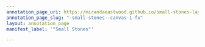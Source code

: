 ```yaml
---
annotation_page_uri: https://mirandaeastwood.github.io/small-stones-layers/annotations/-small-stones--canvas-1-fx.json
annotation_page_slug: "-small-stones--canvas-1-fx"
layout: annotation_page
manifest_label: '"Small Stones"'

---
```

